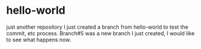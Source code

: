 # hello-world
just another repository
I just created a branch from hello-world to test the commit, etc process.
Branch#5 was a new branch I just created, I would like to see what happens now.
